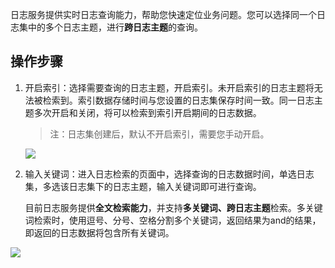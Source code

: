 日志服务提供实时日志查询能力，帮助您快速定位业务问题。您可以选择同一个日志集中的多个日志主题，进行**跨日志主题**的查询。

## 操作步骤

1. 开启索引：选择需要查询的日志主题，开启索引。未开启索引的日志主题将无法被检索到。索引数据存储时间与您设置的日志集保存时间一致。同一日志主题多次开启和关闭，将可以检索到索引开启期间的日志数据。

   > 注：日志集创建后，默认不开启索引，需要您手动开启。

   ![](http://imgcache.tce.fsphere.cn/image/mc.qcloudimg.com/static/img/a2919cbb8a1dc385b587af60c81c44c7/image.png)

2. 输入关键词：进入日志检索的页面中，选择查询的日志数据时间，单选日志集，多选该日志集下的日志主题，输入关键词即可进行查询。

   目前日志服务提供**全文检索能力**，并支持**多关键词、跨日志主题**检索。多关键词检索时，使用逗号、分号、空格分割多个关键词，返回结果为and的结果，即返回的日志数据将包含所有关键词。

![](http://imgcache.tce.fsphere.cn/image/mc.qcloudimg.com/static/img/435ab38a97b7ea08bfd478d38129c788/image.png)
